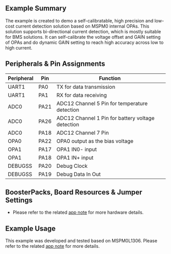 ## Example Summary

The example is created to demo a self-calibratable, high precision and low-cost current detection solution based on MSPM0 internal OPAs. This solution supports bi-directional current detection, which is mostly suitable for BMS solutions. It can self-calibrate the voltage offset and GAIN setting of OPAs and do dynamic GAIN setting to reach high accuracy across low to high current.

## Peripherals & Pin Assignments

| Peripheral | Pin | Function |
| --- | --- | --- |
| UART1 | PA0 | TX for data transmission |
| UART1 | PA1 | RX for data receiving |
| ADC0 | PA21 | ADC12 Channel 5 Pin for temperature detection |
| ADC0 | PA26 | ADC12 Channel 1 Pin for battery voltage detection |
| ADC0 | PA18 | ADC12 Channel 7 Pin |
| OPA0 | PA22 | OPA0 output as the bias voltage |
| OPA1 | PA17 | OPA1 IN0- input |
| OPA1 | PA18 | OPA1 IN+ input |
| DEBUGSS | PA20 | Debug Clock |
| DEBUGSS | PA19 | Debug Data In Out |

## BoosterPacks, Board Resources & Jumper Settings

- Please refer to the related [app note](https://www.ti.com/lit/slaaee6) for more hardware details.

## Example Usage

This example was developed and tested based on MSPM0L1306. Please refer to the related [app note](https://www.ti.com/lit/slaaee6) for more details.
